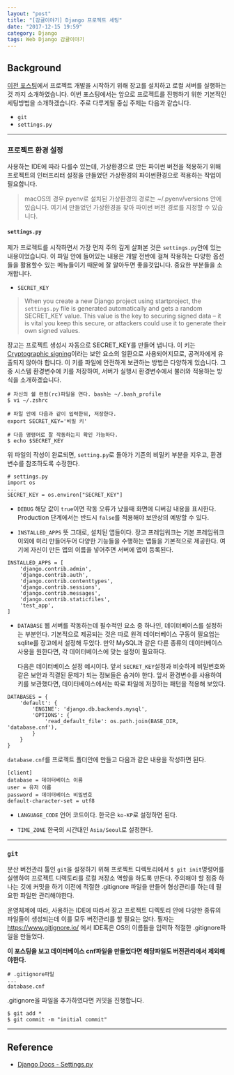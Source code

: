 ```yaml
---
layout: "post"
title: "[감귤이야기] Django 프로젝트 세팅"
date: "2017-12-15 19:59"
category: Django
tags: Web Django 감귤이야기
---
```


## Background
[이전 포스팅](https://kirade.github.io/django/2017/12/12/감귤이야기-django-프로젝트-생성/)에서 프로젝트 개발을 시작하기 위해 장고를 설치하고 로컬 서버를 실행하는것 까지 소개하였습니다. 이번 포스팅에서는 앞으로 프로젝트를 진행하기 위한 기본적인 세팅방법을 소개하겠습니다. 주로 다루게될 중심 주제는 다음과 같습니다.

* `git`
* `settings.py`
---
### 프로젝트 환경 설정
사용하는 IDE에 따라 다를수 있는데, 가상환경으로 만든 파이썬 버전을 적용하기 위해 프로젝트의 인터프리터 설정을 만들었던 가상환경의 파이썬환경으로 적용하는 작업이 필요합니다.

> macOS의 경우 pyenv로 설치된 가상환경의 경로는 ~/.pyenv/versions 안에 있습니다. 여기서 만들었던 가상환경을 찾아 파이썬 버전 경로를 지정할 수 있습니다.

#### `settings.py`
제가 프로젝트를 시작하면서 가장 먼저 주의 깊게 살펴본 것은 `settings.py`안에 있는 내용이었습니다. 이 파일 안에 들어있는 내용은 개발 전반에 걸쳐 작용하는 다양한 옵션들을 활용할수 있는 메뉴들이기 때문에 잘 알아두면 좋을것입니다. 중요한 부분들을 소개합니다.

* `SECRET_KEY`

>When you create a new Django project using startproject, the `settings.py` file is generated automatically and gets a random SECRET_KEY value. This value is the key to securing signed data – it is vital you keep this secure, or attackers could use it to generate their own signed values.

장고는 프로젝트 생성시 자동으로 SECRET_KEY를 만들어 냅니다. 이 키는 [Cryptographic signing](https://docs.djangoproject.com/en/2.0/ref/settings/#secret-key)이라는 보안 요소의 일환으로 사용되어지므로, 공격자에게 유출되지 않아야 합니다. 이 키를 파일에 안전하게 보관하는 방법은 다양하게 있습니다. 그 중 시스템 환경변수에 키를 저장하여, 서버가 실행시 환경변수에서 불러와 적용하는 방식을 소개하겠습니다.

```Shell
# 자신의 쉘 런컴(rc)파일을 연다. bash는 ~/.bash_profile
$ vi ~/.zshrc

# 파일 안에 다음과 같이 입력한뒤, 저장한다.
export SECRET_KEY='비밀 키'

# 다음 명령어로 잘 작동하는지 확인 가능하다.
$ echo $SECRET_KEY
```

위 파일의 작성이 완료되면, `setting.py`로 돌아가 기존의 비밀키 부분을 지우고, 환경변수를 참조하도록 수정한다.

```python3
# settings.py
import os
...
SECRET_KEY = os.environ["SECRET_KEY"]
```

* `DEBUG`
해당 값이 `true`이면 작동 오류가 났을때 화면에 디버깅 내용을 표시한다. Production 단계에서는 반드시 `false`를 적용해야 보안상의 예방할 수 있다.

* `INSTALLED_APPS`
뜻 그대로, 설치된 앱들이다. 장고 프레임워크는 기본 프레임워크 이외에 미리 만들어두어 다양한 기능들을 수행하는 앱들을 기본적으로 제공한다. 여기에 자신이 만든 앱의 이름을 넣어주면 서버에 앱이 등록된다.

```python3
INSTALLED_APPS = [
    'django.contrib.admin',
    'django.contrib.auth',
    'django.contrib.contenttypes',
    'django.contrib.sessions',
    'django.contrib.messages',
    'django.contrib.staticfiles',
    'test_app',
]
```

* `DATABASE`
웹 서버를 작동하는데 필수적인 요소 중 하나인, 데이터베이스를 설정하는 부분인다. 기본적으로 제공되는 것은 따로 원격 데이터베이스 구동이 필요업는 sqlite를 장고에서 설정해 두었다. 만약 MySQL과 같은 다른 종류의 데이터베이스 사용을 원한다면, 각 데이터베이스에 맞는 설정이 필요하다.

  다음은 데이터베이스 설정 예시이다. 앞서 `SECRET_KEY`설정과 비슷하게 비밀번호와 같은 보안과 직결된 문제가 되는 정보들은 숨겨야 한다. 앞서 환경변수를 사용하여 키를 보관했다면, 데이터베이스에서는 따로 파일에 저장하는 패턴을 적용해 보았다.

```python3
DATABASES = {
    'default': {
        'ENGINE': 'django.db.backends.mysql',
        'OPTIONS': {
            'read_default_file': os.path.join(BASE_DIR, 'database.cnf'),
        }
    }
}
```

`database.cnf`를 프로젝트 폴더안에 만들고 다음과 같은 내용을 작성하면 된다.
```
[client]
database = 데이터베이스 이름
user = 유저 이름
password = 데이터베이스 비밀번호
default-character-set = utf8
```

* `LANGUAGE_CODE`
언어 코드이다. 한국은 `ko-KP`로 설정하면 된다.

* `TIME_ZONE`
한국의 시간대인 `Asia/Seoul`로 설정한다.
---
### `git`
분산 버전관리 툴인 `git`을 설정하기 위해 프로젝트 디렉토리에서 `$ git init`명령어를 실행하여 프로젝트 디렉토리를 로컬 저장소 역할을 하도록 만든다. 주의해야 할 점중 하나는 깃에 커밋을 하기 이전에 적절한 .gitignore 파일을 만들어 형상관리를 하는데 필요한 파일만 관리해야한다.

운영체제에 따라, 사용하는 IDE에 따라서 장고 프로젝트 디렉토리 안에 다양한 종류의 파일들이 생성되는데 이를 모두 버전관리를 할 필요는 없다. 필자는 https://www.gitignore.io/ 에서 IDE혹은 OS의 이름들을 입력하 적절한 .gitignore파일을 만들었다.

**이 포스팅을 보고 데이터베이스 cnf파일을 만들었다면 해당파일도 버전관리에서 제외해야한다.**
```
# .gitignore파일
...
database.cnf
```

.gitignore을 파일을 추가하였다면 커밋을 진행합니다.

```Shell
$ git add *
$ git commit -m "initial commit"
```
---
## Reference
* [Django Docs - Settings.py](https://docs.djangoproject.com/en/2.0/ref/settings/)
